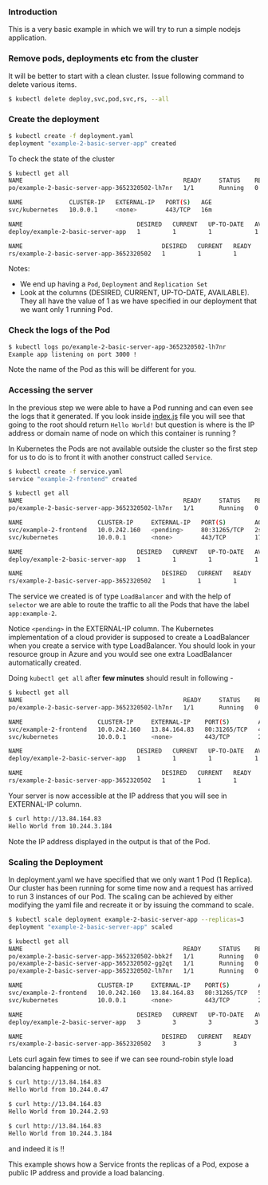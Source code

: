 ### Introduction

This is a very basic example in which we will try to run a simple nodejs application.

### Remove pods, deployments etc from the cluster

It will be better to start with a clean cluster. Issue following command to delete various items.

```bash
$ kubectl delete deploy,svc,pod,svc,rs, --all
```

### Create the deployment

```bash
$ kubectl create -f deployment.yaml
deployment "example-2-basic-server-app" created
```

To check the state of the cluster

```bash
$ kubectl get all
NAME                                             READY     STATUS    RESTARTS   AGE
po/example-2-basic-server-app-3652320502-lh7nr   1/1       Running   0          9s

NAME             CLUSTER-IP   EXTERNAL-IP   PORT(S)   AGE
svc/kubernetes   10.0.0.1     <none>        443/TCP   16m

NAME                                DESIRED   CURRENT   UP-TO-DATE   AVAILABLE   AGE
deploy/example-2-basic-server-app   1         1         1            1           9s

NAME                                       DESIRED   CURRENT   READY     AGE
rs/example-2-basic-server-app-3652320502   1         1         1         9s
```

Notes:
* We end up having a `Pod`, `Deployment` and `Replication Set`
* Look at the columns (DESIRED, CURRENT, UP-TO-DATE, AVAILABLE). They all have the value of 1 as we have specified in our deployment that we want only 1 running Pod.

### Check the logs of the Pod

```bash
$ kubectl logs po/example-2-basic-server-app-3652320502-lh7nr
Example app listening on port 3000 !
```

Note the name of the Pod as this will be different for you.

### Accessing the server

In the previous step we were able to have a Pod running and can even see the logs that it generated. If you look inside [index.js](app/index.js) file you will see that going to the root should return `Hello World!` but question is where is the IP address or domain name of node on which this container is running ?

In Kubernetes the Pods are not available outside the cluster so the first step for us to do is to front it with another construct called `Service`.

```bash
$ kubectl create -f service.yaml
service "example-2-frontend" created

$ kubectl get all
NAME                                             READY     STATUS    RESTARTS   AGE
po/example-2-basic-server-app-3652320502-lh7nr   1/1       Running   0          53s

NAME                     CLUSTER-IP     EXTERNAL-IP   PORT(S)        AGE
svc/example-2-frontend   10.0.242.160   <pending>     80:31265/TCP   2s
svc/kubernetes           10.0.0.1       <none>        443/TCP        17m

NAME                                DESIRED   CURRENT   UP-TO-DATE   AVAILABLE   AGE
deploy/example-2-basic-server-app   1         1         1            1           53s

NAME                                       DESIRED   CURRENT   READY     AGE
rs/example-2-basic-server-app-3652320502   1         1         1         53s
```

The service we created is of type `LoadBalancer` and with the help of `selector` we are able to route the traffic to all the Pods that have the label `app:example-2`.

Notice `<pending>` in the EXTERNAL-IP column. The Kubernetes implementation of a cloud provider is supposed to create a LoadBalancer when you create a service with type LoadBalancer. You should look in your resource group in Azure and you would see one extra LoadBalancer automatically created.

Doing `kubectl get all` after **few minutes** should result in following -

```bash
$ kubectl get all
NAME                                             READY     STATUS    RESTARTS   AGE
po/example-2-basic-server-app-3652320502-lh7nr   1/1       Running   0          5m

NAME                     CLUSTER-IP     EXTERNAL-IP    PORT(S)        AGE
svc/example-2-frontend   10.0.242.160   13.84.164.83   80:31265/TCP   4m
svc/kubernetes           10.0.0.1       <none>         443/TCP        21m

NAME                                DESIRED   CURRENT   UP-TO-DATE   AVAILABLE   AGE
deploy/example-2-basic-server-app   1         1         1            1           5m

NAME                                       DESIRED   CURRENT   READY     AGE
rs/example-2-basic-server-app-3652320502   1         1         1         5m
```

Your server is now accessible at the IP address that you will see in EXTERNAL-IP column.

```bash
$ curl http://13.84.164.83
Hello World from 10.244.3.184
```

Note the IP address displayed in the output is that of the Pod.

### Scaling the Deployment

In deployment.yaml we have specified that we only want 1 Pod (1 Replica). Our cluster has been running for some time now and a request has arrived to run 3 instances of our Pod. The scaling can be achieved by either modifying the yaml file and recreate it or by issuing the command to scale.

```bash
$ kubectl scale deployment example-2-basic-server-app --replicas=3
deployment "example-2-basic-server-app" scaled

$ kubectl get all
NAME                                             READY     STATUS    RESTARTS   AGE
po/example-2-basic-server-app-3652320502-bbk2f   1/1       Running   0          11s
po/example-2-basic-server-app-3652320502-gg2qt   1/1       Running   0          11s
po/example-2-basic-server-app-3652320502-lh7nr   1/1       Running   0          6m

NAME                     CLUSTER-IP     EXTERNAL-IP    PORT(S)        AGE
svc/example-2-frontend   10.0.242.160   13.84.164.83   80:31265/TCP   5m
svc/kubernetes           10.0.0.1       <none>         443/TCP        23m

NAME                                DESIRED   CURRENT   UP-TO-DATE   AVAILABLE   AGE
deploy/example-2-basic-server-app   3         3         3            3           6m

NAME                                       DESIRED   CURRENT   READY     AGE
rs/example-2-basic-server-app-3652320502   3         3         3         6m
```

Lets curl again few times to see if we can see round-robin style load balancing happening or not.

```bash
$ curl http://13.84.164.83
Hello World from 10.244.0.47

$ curl http://13.84.164.83
Hello World from 10.244.2.93

$ curl http://13.84.164.83
Hello World from 10.244.3.184
```

and indeed it is !!

This example shows how a Service fronts the replicas of a Pod, expose a public IP address and provide a load balancing.
